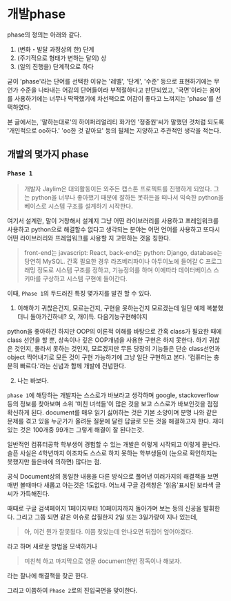 # 개발phase

phase의 정의는 아래와 같다.
1. (변화・발달 과정상의 한) 단계
2. (주기적으로 형태가 변하는 달의) 상
3. (일의 진행을) 단계적으로 하다

굳이 'phase'라는 단어를 선택한 이유는 '레벨', '단계', '수준' 등으로 표현하기에는 무언가 수준을 나타내는 어감의 단어들이라 부적절하다고 판단되었고, '국면'이라는 용어를 사용하기에는 너무나 딱딱했기에 차선책으로 어감이 좋다고 느껴지는 'phase'를 선택하였다.

본 글에서는, '말하는대로'의 하이퍼리얼리티 화가인 '정중원'씨가 말했던 것처럼 되도록 '개인적으로 oo하다.' 'oo한 것 같아요' 등의 필체는 지양하고 주관적인 생각을 적는다.

## 개발의 몇가지 phase

### `Phase 1`


> 개발자 Jaylim은 대외활동이든 외주든 캡스톤 프로젝트를 진행하게 되었다.
> 그는 python을 너무나 좋아했기 때문에 잘하든 못하든을 떠나서 익숙한 python을 베이스로 시스템 구조를 설계하기 시작한다.

여기서 설계란, 말이 거창해서 설계지 그냥 어떤 라이브러리를 사용하고 프레임워크를 사용하고 python으로 해결할수 없다고 생각되는 분야는 어떤 언어를 사용하고 또다시 어떤 라이브러리와 프레임워크를 사용할 지 고민하는 것을 칭한다.

> front-end는 javascript: React, back-end는 python: Django, database는 당연히 MySQL.
> 간혹 필요한 경우 라즈베리파이나 아두이노에 들어갈 C 프로그래밍 정도로 시스템 구조를 정하고,
> 기능정의를 하며 이에따라 데이터베이스 스키마를 구상하고 시스템 구현에 들어간다.


이때, `Phase 1`의 두드러진 특징 몇가지를 발견 할 수 있다.

1. 이해하기 귀찮은건지, 모르는건지, 구현을 못하는건지 모르겠는데 일단 예제 복붙했더니 돌아가긴하네? 오, 개이득. 다음기능구현해야지

python을 좋아하긴 하지만 OOP의 이론적 이해를 바탕으로 간혹 class가 필요한 때에 class 선언을 할 뿐, 상속이나 깊은 OOP개념을 사용한 구현은 하지 못한다.
하기 귀찮은 것인지, 몰라서 못하는 것인지, 모르겠지만 무튼 당장의 기능들은 단순 class선언과 object 찍어내기로 모든 것이 구현 가능하기에 그냥 일단 구현하고 본다. '컴퓨터는 충분히 빠르다.'라는 신념과 함께 개발에 전념한다.

2. 나는 바보다. 

`phase 1`에 해당하는 개발자는 스스로가 바보라고 생각하며 google, stackoverflow 등의 정보를 찾아보며 소위 '미친 녀석들'이 많은 것을 보고 스스로가 바보인것을 점점 확신하게 된다. document를 매우 읽기 싫어하는 것은 기본 소양이며 분명 나와 같은 문제를 겪고 있을 누군가가 올려둔 질문에 달린 답글로 모든 것을 해결하고자 한다. 재미있는 것은 100개중 99개는 그렇게 해결이 잘 된다는것.

일반적인 컴퓨터공학 학부생이 경험할 수 있는 개발은 이렇게 시작되고 이렇게 끝난다. 슬픈 사실은 4학년까지 이조차도 스스로 하지 못하는 학부생들이 (눈으로 확인하지는 못했지만 들은바에 의하면) 많다는 점.


공식 Document상의 동일한 내용을 다른 방식으로 풀어낸 여러가지의 해결책을 보면 매번 볼때마다 새롭고 아는것은 1도없다. 어느새 구글 검색창은 '읽음'표시된 보라색 글씨가 가득해진다.

때때로 구글 검색페이지 1페이지부터 10페이지까지 돌아가며 보는 등의 신공을 발휘한다. 그리고 그쯤 되면 같은 이슈로 삽질한지 2일 또는 3일가량이 지나 있는데,

> 아, 이건 뭔가 잘못됬다. 이쯤 찾았는데 안나오면 뒤집어 엎어야겠다.

라고 하며 새로운 방법을 모색하거나

> 미친척 하고 마지막으로 영문 document한번 정독이나 해보자.

라는 찰나에 해결책을 찾곤 한다.

그리고 이쯤하여 `Phase 2`로의 진입국면을 맞이한다.

